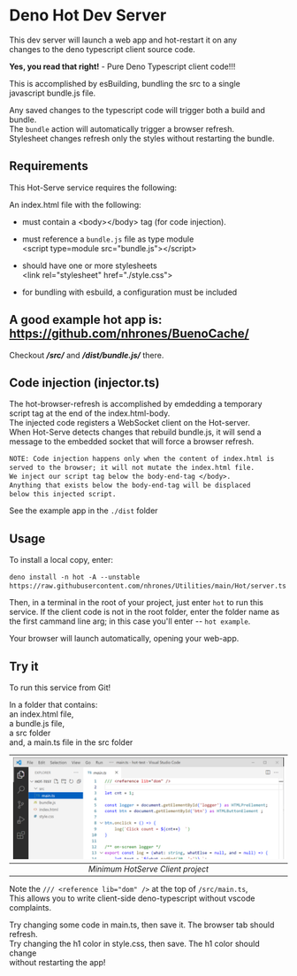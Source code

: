 
# Deno Hot Dev Server

This dev server will launch a web app and hot-restart it on any    
changes to the deno typescript client source code.   

**Yes, you read that right!** - Pure Deno Typescript client code!!!

This is accomplished by esBuilding, bundling the src to a single    
javascript bundle.js file. 

Any saved changes to the typescript code will trigger both a build and bundle.   
The `bundle` action will automatically trigger a browser refresh.   
Stylesheet changes refresh only the styles without restarting the bundle.   

## Requirements
This Hot-Serve service requires the following:
    
An index.html file with the following:    
  - must contain a \<body\>\</body\> tag (for code injection).
  - must reference a `bundle.js` file as type module    
     \<script type=module src="bundle.js"\>\</script\>
  - should have one or more stylesheets     
     \<link rel="stylesheet" href="./style.css"\>
     
  - for bundling with esbuild, a configuration must be included
 
## A good example hot app is: https://github.com/nhrones/BuenoCache/
Checkout **_/src/_** and **_/dist/bundle.js/_** there.

## Code injection (injector.ts)
The hot-browser-refresh is accomplished by emdedding a temporary   
script tag at the end of the index.html-body.   
The injected code registers a WebSocket client on the Hot-server.   
When Hot-Serve detects changes that rebuild bundle.js, it will send a   
message to the embedded socket that will force a browser refresh. 
``` 
NOTE: Code injection happens only when the content of index.html is     
served to the browser; it will not mutate the index.html file.
We inject our script tag below the body-end-tag </body>.
Anything that exists below the body-end-tag will be displaced    
below this injected script.   
``` 
See the example app in the `./dist` folder

## Usage
To install a local copy, enter:
```
deno install -n hot -A --unstable https://raw.githubusercontent.com/nhrones/Utilities/main/Hot/server.ts 
```  
Then, in a terminal in the root of your project, just enter `hot` to run this service. If the client code is not in the root folder, enter the folder name as the first cammand line arg; in this case you'll enter -- `hot example`.

Your browser will launch automatically, opening your web-app.

## Try it
To run this service from Git! 

In a folder that contains:   
   an index.html file,   
   a bundle.js file,   
   a src folder   
   and, a main.ts file in the src folder     


|![minimum](hot-test.png)|
|:--:| 
| *Minimum HotServe Client project* |


Note the `/// <reference lib="dom" />` at the top of `/src/main.ts`,   
This allows you to write client-side deno-typescript without vscode complaints.

Try changing some code in main.ts, then save it.  The browser tab should refresh.    
Try changing the h1 color in style.css, then save.  The h1 color should change    
without restarting the app!
